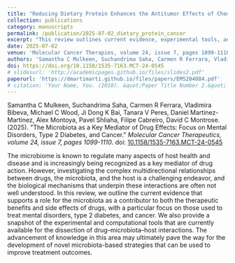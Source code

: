 ```yaml
---
title: "Reducing Dietary Protein Enhances the Antitumor Effects of Chemotherapy through Immune-Mediated Mechanisms"
collection: publications
category: manuscripts
permalink: /publication/2025-07-02_dietary_protein_cancer
excerpt: "This review outlines current evidence, experimental tools, and computational methods showing that the microbiota acts as a key mediator of drug effects (both benefits and side effects) for treatments of mental disorders, type 2 diabetes, and cancer."
date: 2025-07-02
venue: 'Molecular Cancer Therapies, volume 24, issue 7, pages 1099-1110'
authors: 'Samantha C Mulkeen, Suchandrima Saha, Carmen R Ferrara, Vladimira Bibeva, Michael C Wood, Ji Dong K Bai, Tanara V Peres, Daniel Martinez-Martinez, Alex Montoya, Pavel Shliaha, Filipe Cabreiro, David C Montrose'
doi: https://doi.org/10.1158/1535-7163.MCT-24-0545
# slidesurl: 'http://academicpages.github.io/files/slides2.pdf'
paperurl: 'https://dmartimarti.github.io/files/papers/EMS204084.pdf'
# citation: 'Your Name, You. (2010). &quot;Paper Title Number 2.&quot; <i>Journal 1</i>. 1(2).'
---
```


Samantha C Mulkeen, Suchandrima Saha, Carmen R Ferrara, Vladimira Bibeva, Michael C Wood, Ji Dong K Bai, Tanara V Peres, Daniel Martinez-Martinez, Alex Montoya, Pavel Shliaha, Filipe Cabreiro, David C Montrose. (2025). "The Microbiota as a Key Mediator of Drug Effects: Focus on Mental Disorders, Type 2 Diabetes, and Cancer." *Molecular Cancer Therapeutics, volume 24, issue 7, pages 1099-1110*. doi: [10.1158/1535-7163.MCT-24-0545](https://doi.org/10.1158/1535-7163.MCT-24-0545)

The microbiome is known to regulate many aspects of host health and disease and is increasingly being recognized as a key mediator of drug action. However, investigating the complex multidirectional relationships between drugs, the microbiota, and the host is a challenging endeavor, and the biological mechanisms that underpin these interactions are often not well understood. In this review, we outline the current evidence that supports a role for the microbiota as a contributor to both the therapeutic benefits and side effects of drugs, with a particular focus on those used to treat mental disorders, type 2 diabetes, and cancer. We also provide a snapshot of the experimental and computational tools that are currently available for the dissection of drug–microbiota–host interactions. The advancement of knowledge in this area may ultimately pave the way for the development of novel microbiota-based strategies that can be used to improve treatment outcomes.



